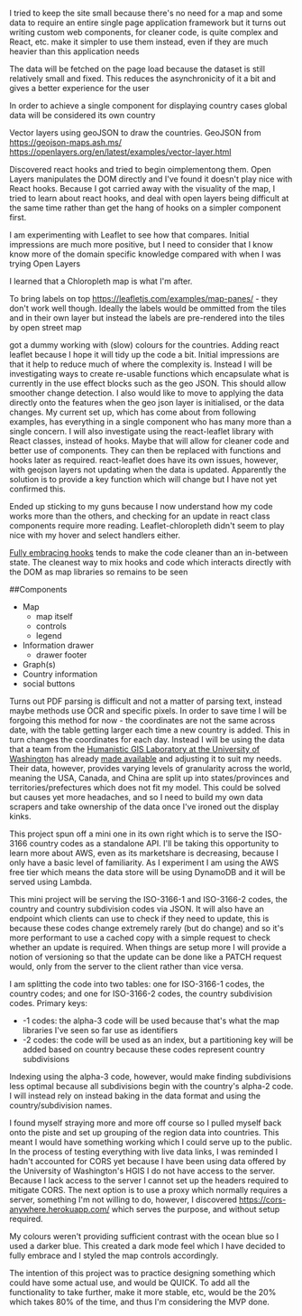 

I tried to keep the site small because there's no need for a map and some data to require an entire single page application framework but it turns out writing custom web components, for cleaner code, is quite complex and React, etc. make it simpler to use them instead, even if they are much heavier than this application needs


The data will be fetched on the page load because the dataset is still relatively small and fixed. This reduces the asynchronicity of it a bit and gives a better experience for the user

In order to achieve a single component for displaying country cases global data will be considered its own country


Vector layers using geoJSON to draw the countries. GeoJSON from https://geojson-maps.ash.ms/   https://openlayers.org/en/latest/examples/vector-layer.html

Discovered react hooks and tried to begin oimplementong them.
Open Layers manipulates the DOM directly and I've found it doesn't play nice with React hooks. Because I got carried away with the visuality of the map, I tried to learn about react hooks, and deal with open layers being difficult at the same time rather than get the hang of hooks on a simpler component first. 

I am experimenting with Leaflet to see how that compares. Initial impressions are much more positive, but I need to consider that I know know more of the domain specific knowledge compared with when I was trying Open Layers

I learned that a Chloropleth map is what I'm after.

To bring labels on top https://leafletjs.com/examples/map-panes/ - they don't work well though. Ideally the labels would be ommitted from the tiles and in their own layer but instead the labels are pre-rendered into the tiles by open street map

got a dummy working with (slow) colours for the countries. Adding react leaflet because I hope it will tidy up the code a bit. Initial impressions are that it help to reduce much of where the complexity is. Instead I will be investigating ways to create re-usable functions which encapsulate what is currently in the use effect blocks such as the geo JSON. This should allow smoother change detection.
I also would like to move to applying the data directly onto the features when the geo json layer is initialised, or the data changes. My current set up, which has come about from following examples, has everything in a single component who has many more than a single concern.
I will also investigate using the react-leaflet library with React classes, instead of hooks. Maybe that will allow for cleaner code and better use of components. They can then be replaced with functions and hooks later as required. react-leaflet does have its own issues, however, with geojson layers not updating when the data is updated. Apparently the solution is to provide a key function which will change but I have not yet confirmed this.

Ended up sticking to my guns because I now understand how my code works more than the others, and checking for an update in react class components require more reading. Leaflet-chloropleth didn't seem to play nice with my hover and select handlers either. 

[Fully embracing hooks](https://usehooks.com/) tends to make the code cleaner than an in-between state. The cleanest way to mix hooks and code which interacts directly with the DOM as map libraries so remains to be seen 

##Components
- Map
    - map itself
    - controls
    - legend
- Information drawer
    - drawer footer
- Graph(s)
- Country information
- social buttons


Turns out PDF parsing is difficult and not a matter of parsing text, instead maybe methods use OCR and specific pixels. In order to save time I will be forgoing this method for now - the coordinates are not the same across date, with the table getting larger each time a new country is added. This in turn changes the coordinates for each day. Instead I will be using the data that a team from the [Humanistic GIS Laboratory at the University of Washington](https://hgis.uw.edu/) has already [made available](https://github.com/jakobzhao/virus) and adjusting it to suit my needs. Their data, however, provides varying levels of granularity across the world, meaning the USA, Canada, and China are split up into states/provinces and territories/prefectures which does not fit my model. This could be solved but causes yet more headaches, and so I need to build my own data scrapers and take ownership of the data once I've ironed out the display kinks.


This project spun off a mini one in its own right which is to serve the ISO-3166 country codes as a standalone API. I'll be taking this opportunity to learn more about AWS, even as its marketshare is decreasing, because I only have a basic level of familiarity. As I experiment I am using the AWS free tier which means the data store will be using DynamoDB and it will be served using Lambda.

This mini project will be serving the ISO-3166-1 and ISO-3166-2 codes, the country and country subdivision codes via JSON. It will also have an endpoint which clients can use to check if they need to update, this is because these codes change extremely rarely (but do change) and so it's more performant to use a cached copy with a simple request to check whether an update is required. When things are setup more I will provide a notion of versioning so that the update can be done like a PATCH request would, only from the server to the client rather than vice versa.

I am splitting the code into two tables: one for ISO-3166-1 codes, the country codes; and one for ISO-3166-2 codes, the country subdivision codes. 
Primary keys:
 - -1 codes: the alpha-3 code will be used because that's what the map libraries I've seen so far use as identifiers
 - -2 codes: the code will be used as an index, but a partitioning key will be added based on country because these codes represent country subdivisions
 
 Indexing using the alpha-3 code, however, would make finding subdivisions less optimal because all subdivisions begin with the country's alpha-2 code. I will instead rely on instead baking in the data format and using the country/subdivision names.

 I found myself straying more and more off course so I pulled myself back onto the piste and set up grouping of the region data into countries. This meant I would have something working which I could serve up to the public. In the process of testing everything with live data links, I was reminded I hadn't accounted for CORS yet because I have been using data offered by the University of Washington's HGIS I do not have access to the server. Because I lack access to the server I cannot set up the headers required to mitigate CORS. The next option is to use a proxy which normally requires a server, something I'm not willing to do, however, I discovered https://cors-anywhere.herokuapp.com/ which serves the purpose, and without setup required.

 My colours weren't providing sufficient contrast with the ocean blue so I used a darker blue. This created a dark mode feel which I have decided to fully embrace and I styled the map controls accordingly.

 The intention of this project was to practice designing something which could have some actual use, and would be QUICK. To add all the functionality to take further, make it more stable, etc, would be the 20% which takes 80% of the time, and thus I'm considering the MVP done.
